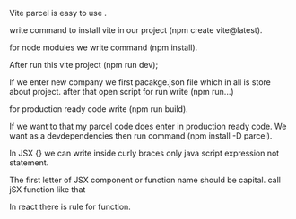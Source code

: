 Vite parcel is easy to use .

write command to install vite in our project (npm create vite@latest).

for node modules we write command (npm install).

After run this vite project (npm run dev);

If we enter new company we first pacakge.json file which in all is store about project.
after that open script 
for run write (npm run...)

for production ready code write (npm run build).


If we want to that my parcel code does enter in production ready code.
We want as a devdependencies then run command (npm install -D parcel).

In JSX {} we can write inside curly braces only java script expression not statement.

The first letter of JSX component or function name should be capital.  call jSX function like that <Function name/>

In react there is rule for function.